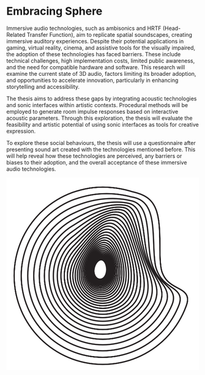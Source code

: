 # Embracing Sphere

Immersive audio technologies, such as ambisonics and HRTF (Head-Related Transfer Function),
aim to replicate spatial soundscapes, creating immersive auditory experiences. Despite their
potential applications in gaming, virtual reality, cinema, and assistive tools for the visually
impaired, the adoption of these technologies has faced barriers. These include technical
challenges, high implementation costs, limited public awareness, and the need for compatible
hardware and software. This research will examine the current state of 3D audio, factors limiting
its broader adoption, and opportunities to accelerate innovation, particularly in enhancing
storytelling and accessibility.

The thesis aims to address these gaps by integrating acoustic technologies and sonic interfaces
within artistic contexts. Procedural methods will be employed to generate room impulse
responses based on interactive acoustic parameters. Through this exploration, the thesis will
evaluate the feasibility and artistic potential of using sonic interfaces as tools for creative
expression.

To explore these social behaviours, the thesis will use a questionnaire after presenting sound art
created with the technologies mentioned before. This will help reveal how these technologies are
perceived, any barriers or biases to their adoption, and the overall acceptance of these immersive
audio technologies.

![Embracing Sphere Logo](images/logo_embrace_sphere.png "Embracing Sphere Logo")